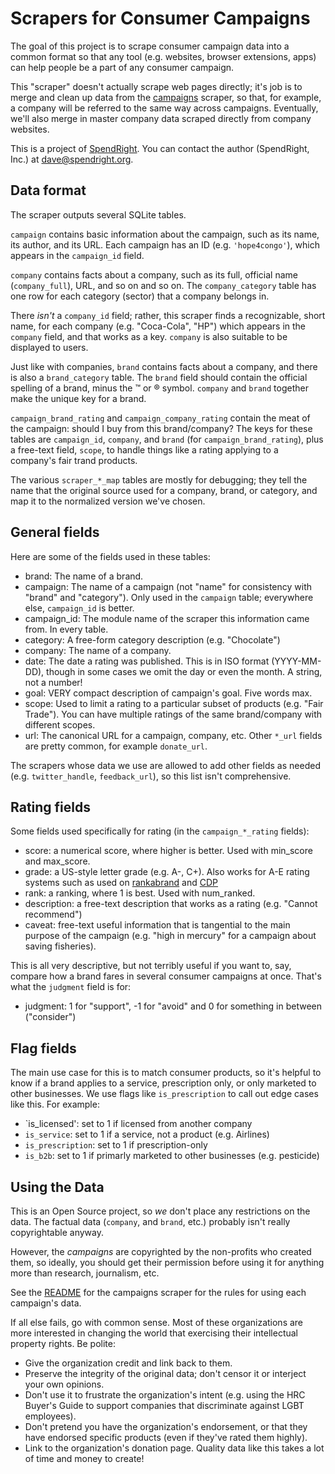 Scrapers for Consumer Campaigns
===============================

The goal of this project is to scrape consumer campaign data into a common
format so that any tool (e.g. websites, browser extensions, apps) can help
people be a part of any consumer campaign.

This "scraper" doesn't actually scrape web pages directly; it's job is to
merge and clean up data from the [campaigns](https://morph.io/spendright-scrapers/campaigns) scraper, so that, for example, a company will be referred to the
same way across campaigns. Eventually, we'll also merge in master
company data scraped directly from company websites.

This is a project of [SpendRight](http://spendright.org). You can contact
the author (SpendRight, Inc.) at dave@spendright.org.


Data format
-----------

The scraper outputs several SQLite tables.

`campaign` contains basic information about the campaign, such as its
name, its author, and its URL. Each campaign has an ID (e.g. `'hope4congo'`),
which appears in the `campaign_id` field.

`company` contains facts about a company, such as its full, official name
(`company_full`), URL, and so on and so on. The `company_category` table
has one row for each category (sector) that a company belongs in.

There *isn't* a `company_id` field; rather, this scraper finds a recognizable, short name, for each company (e.g. "Coca-Cola", "HP") which appears in the `company` field, and that works as a key. `company` is also suitable to be displayed to users.

Just like with companies, `brand` contains facts about a company, and there
is also a `brand_category` table. The `brand` field should contain the official
spelling of a brand, minus the ™ or ® symbol. `company` and `brand` together make the unique key for a brand.

`campaign_brand_rating` and `campaign_company_rating` contain the meat of the
campaign: should I buy from this brand/company? The keys for these tables
are `campaign_id`, `company`, and `brand` (for `campaign_brand_rating`), plus
a free-text field, `scope`, to handle things like a rating
applying to a company's fair trand products.

The various `scraper_*_map` tables are mostly for debugging; they tell
the name that the original source used for a company, brand, or category,
and map it to the normalized version we've chosen.

General fields
--------------

Here are some of the fields used in these tables:

 * brand: The name of a brand.
 * campaign: The name of a campaign (not "name" for consistency with "brand" and "category"). Only used in the `campaign` table; everywhere else, `campaign_id` is better.
 * campaign_id: The module name of the scraper this information came from. In every table.
 * category: A free-form category description (e.g. "Chocolate")
 * company: The name of a company.
 * date: The date a rating was published. This is in ISO format (YYYY-MM-DD), though in some cases we omit the day or even the month. A string, not a number!
 * goal: VERY compact description of campaign's goal. Five words max.
 * scope: Used to limit a rating to a particular subset of products (e.g. "Fair Trade"). You can have multiple ratings of the same brand/company with different scopes.
 * url: The canonical URL for a campaign, company, etc. Other `*_url` fields are pretty common, for example `donate_url`.

The scrapers whose data we use are allowed to add other fields as needed
(e.g. `twitter_handle`, `feedback_url`), so this list isn't comprehensive.


Rating fields
-------------

Some fields used specifically for rating (in the `campaign_*_rating` fields):

 * score: a numerical score, where higher is better. Used with min_score and max_score.
 * grade: a US-style letter grade (e.g. A-, C+). Also works for A-E rating systems such as used on [rankabrand](http://rankabrand.org/) and [CDP](https://www.cdp.net/)
 * rank: a ranking, where 1 is best. Used with num_ranked.
 * description: a free-text description that works as a rating (e.g. "Cannot recommend")
 * caveat: free-text useful information that is tangential to the main purpose of the campaign (e.g. "high in mercury" for a campaign about saving fisheries).

This is all very descriptive, but not terribly useful if you want to, say,
compare how a brand fares in several consumer campaigns at once. That's what
the `judgment` field is for:

 * judgment: 1 for "support", -1 for "avoid" and 0 for something in between ("consider")


Flag fields
-----------

The main use case for this is to match consumer products, so it's helpful
to know if a brand applies to a service, prescription only, or only marketed
to other businesses. We use flags like `is_prescription` to call out
edge cases like this. For example:

 * `is_licensed': set to 1 if licensed from another company
 * `is_service`: set to 1 if a service, not a product (e.g. Airlines)
 * `is_prescription`: set to 1 if prescription-only
 * `is_b2b`: set to 1 if primarly marketed to other businesses (e.g. pesticide)




Using the Data
--------------

This is an Open Source project, so *we* don't place any restrictions on the
data. The factual data (`company`, and `brand`, etc.) probably isn't really
copyrightable anyway.

However, the *campaigns* are copyrighted by the non-profits who created
them, so ideally, you should get their permission before using it for anything
more than research, journalism, etc.

See the [README](https://github.com/spendright-scrapers/campaigns/blob/master/README.md) for the campaigns scraper for the rules for using each campaign's data.

If all else fails, go with
common sense. Most of these organizations are more interested in changing
the world that exercising their intellectual property rights. Be polite:

 * Give the organization credit and link back to them.
 * Preserve the integrity of the original data; don't censor it or
   interject your own opinions.
 * Don't use it to frustrate the organization's intent (e.g. using the
   HRC Buyer's Guide to support companies that discriminate against LGBT
   employees).
 * Don't pretend you have the organization's endorsement, or that they
   have endorsed specific products (even if they've rated them highly).
 * Link to the organization's donation page. Quality data like this takes a lot
   of time and money to create!
